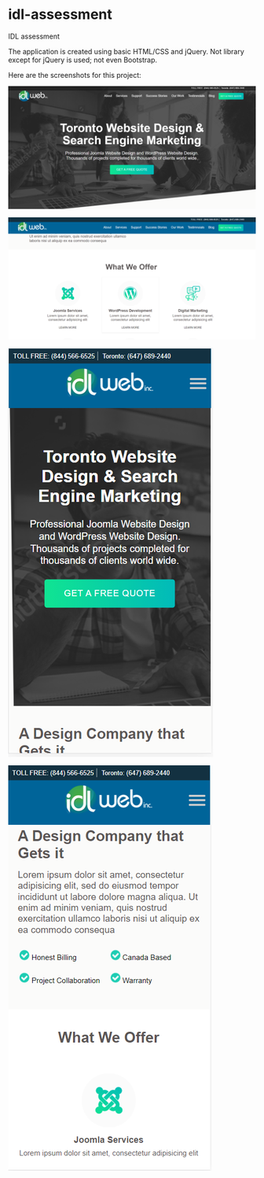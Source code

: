 # idl-assessment
IDL assessment

The application is created using basic HTML/CSS and jQuery. Not library except for jQuery is used; not even Bootstrap.

Here are the screenshots for this project:


![alt text](https://raw.githubusercontent.com/shahaadesh5/idl-assessment/main/screenshots/ss1.PNG)


![alt text](https://raw.githubusercontent.com/shahaadesh5/idl-assessment/main/screenshots/ss2.PNG)


![alt text](https://raw.githubusercontent.com/shahaadesh5/idl-assessment/main/screenshots/ss3.PNG)


![alt text](https://raw.githubusercontent.com/shahaadesh5/idl-assessment/main/screenshots/ss4.PNG)
